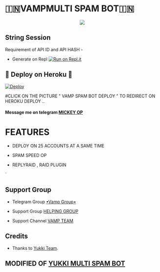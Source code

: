 # 🇮🇳VAMPMULTI SPAM BOT🇮🇳

<p align="center">
  <img src="https://telegra.ph/file/ec7791ee232a9575b1427.jpg">
</p>


## String Session

 Requirement of API ID and API HASH - 


   - Generate on Repl [![Run on Repl.it](https://repl.it/badge/github/D15H4NT0P/VAMP-SPAM-BOT)](https://replit.com/@D15H4NT0P/VAMP-SPAM-BOT#main.py)
## 🔰 Deploy on Heroku 🔰

[![Deploy](https://telegra.ph/file/4a25eb60ee6398bb830f1.jpg)](https://dashboard.heroku.com/new?template=https://github.com/D15H4NT0P/VAMP-MULTI-SPAM-BOT)


#CLICK ON THE PICTURE " VAMP SPAM BOT DEPLOY " TO REDIRECT ON HEROKU DEPLOY ..




#### Message me on telegram [MICKEY OP](https://t.me/REACTIONBOI_OP)


# FEATURES

   - DEPLOY ON 25 ACCOUNTS AT A SAME TIME 

   - SPAM SPEED OP 

   - REPLYRAID , RAID PLUGIN 





`  
## Support Group
  - Telegram Group [ •Vamp Group• ](https://t.me/VAMPIRES_OFFICIAL)
   
- Support Group [ HELPING GROUP ](https://t.me/VAMPBOT_SUPPORT)
   
- Support Channel [ VAMP TEAM ](https://t.me/VAMPBOT_OFFICIAL)
## Credits
   - Thanks to [Yukki Team](https://t.me/officialyukki).

## MODIFIED OF [YUKKI MULTI SPAM  BOT](https://github.com/YukkiBot/YukkiMultiSpamBot)

